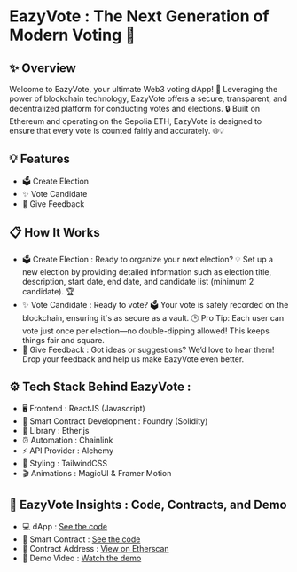 # EazyVote : The Next Generation of Modern Voting 🚀
## ✨ Overview
Welcome to EazyVote, your ultimate Web3 voting dApp! 🎉 Leveraging the power of blockchain technology, EazyVote offers a secure, transparent, and decentralized platform for conducting votes and elections. 🔒 Built on Ethereum and operating on the Sepolia ETH, EazyVote is designed to ensure that every vote is counted fairly and accurately. 🌐💡

## 💡 Features
- 🗳️ Create Election
- ✨ Vote Candidate
- 📝 Give Feedback

## 📋 How It Works
- 🗳️ Create Election : Ready to organize your next election? 💡 Set up a new election by providing detailed information such as election title, description, start date, end date, and candidate list (minimum 2 candidate). 🏆
- ✨ Vote Candidate : Ready to vote? 🗳️ Your vote is safely recorded on the blockchain, ensuring it`s as secure as a vault. 🕒 Pro Tip: Each user can vote just once per election—no double-dipping allowed! This keeps things fair and square.
- 📝 Give Feedback : Got ideas or suggestions? We’d love to hear them! Drop your feedback and help us make EazyVote even better.

## ⚙️ Tech Stack Behind EazyVote : 
- 🖥️ Frontend : ReactJS (Javascript)
- 🔧 Smart Contract Development : Foundry (Solidity)
- 🔗 Library : Ether.js
- ⏰ Automation : Chainlink
- ⚡ API Provider : Alchemy
- 🎨 Styling : TailwindCSS
- 🎬 Animations : MagicUI & Framer Motion

## 🚀 EazyVote Insights : Code, Contracts, and Demo 
- 💻 dApp : [See the code](https://github.com/yebology/eazyvote-dapp.git)
- 🔧 Smart Contract :  [See the code](https://github.com/yebology/eazyvote-smartcontract.git)
- 📜 Contract Address : [View on Etherscan](https://sepolia.etherscan.io/address/0xFC574e430206Abc8C2BB2519A97a7F8C3984B1be)
- 🎥 Demo Video : [Watch the demo](https://drive.google.com/file/d/1wSIji8K96wi9t8jzBhqoU3MS7C4FYzB6/view) 
